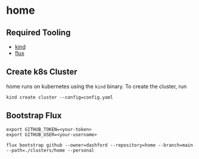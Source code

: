 # home

## Required Tooling

- [kind](https://kind.sigs.k8s.io/docs/user/quick-start/)
- [flux](https://fluxcd.io/docs/installation/#install-the-flux-cli)

## Create k8s Cluster

home runs on kubernetes using the `kind` binary. To create the cluster, run

```shell
kind create cluster --config=config.yaml
```

## Bootstrap Flux

```shell
export GITHUB_TOKEN=<your-token>
export GITHUB_USER=<your-username>

flux bootstrap github --owner=dashford --repository=home --branch=main --path=./clusters/home --personal
```